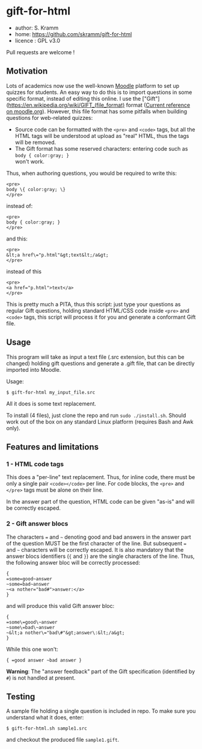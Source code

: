 # gift-for-html

 * author: S. Kramm
 * home: https://github.com/skramm/gift-for-html
 * licence : GPL v3.0

Pull requests are welcome !

## Motivation

Lots of academics now use the well-known [Moodle](https://en.wikipedia.org/wiki/Moodle) platform to set up quizzes for students.
An easy way to do this is to import questions in some specific format, instead of editing this online.
I use the ["Gift"](https://en.wikipedia.org/wiki/GIFT_(file_format)
format
([Current reference on moodle.org](https://docs.moodle.org/38/en/GIFT_format)).
However, this file format has some pitfalls when building questions for web-related quizzes:
 * Source code can be formatted with the `<pre>` and `<code>` tags, but all the HTML tags will be understood at upload as "real" HTML, thus the tags will be removed.
 * The Gift format has some reserved characters: entering code such as<br>
`body { color:gray; }`<br>
won't work.

Thus, when authoring questions, you would be required to write this:
```
<pre>
body \{ color:gray; \}
</pre>
```
instead of:
```
<pre>
body { color:gray; }
</pre>
```
and this:
```
<pre>
&lt;a href\="p.html"&gt;text&lt;/a&gt;
</pre>
```
instead of this
```
<pre>
<a href="p.html">text</a>
</pre>
```

This is pretty much a PITA, thus this script:
just type your questions as regular Gift questions, holding standard HTML/CSS code inside `<pre>` and `<code>` tags, this script will process it for you and generate a conformant Gift file.

## Usage
This program will take as input a text file (.src extension, but this can be changed)
holding gift questions
and generate a .gift file, that can be directly imported into Moodle.

Usage:
```
$ gift-for-html my_input_file.src
```

All it does is some text replacement.

To install (4 files), just clone the repo and run `sudo ./install.sh`.
Should work out of the box on any standard Linux platform (requires Bash and Awk only).

## Features and limitations

### 1 - HTML code tags
This does a "per-line" text replacement.
Thus, for inline code, there must be only a single pair `<code></code>` per line.
For code blocks, the `<pre>` and `</pre>` tags must be alone on their line.

In the answer part of the question, HTML code can be given "as-is" and will be correctly escaped.

### 2 - Gift answer blocs

The characters `=` and `~` denoting good and bad answers in the answer part of the question MUST be the first character of the line.
But subsequent `=` and `~` characters will be correctly escaped.
It is also mandatory that the answer blocs identifiers (`{` and `}`) are the single characters of the line.
Thus, the following answer bloc will be correctly processed:
```
{
=some=good~answer
~some=bad~answer
~<a nother="bad#">answer:</a>
}
```
and will produce this valid Gift answer bloc:
```
{
=some\=good\~answer
~some\=bad\~answer
~&lt;a nother\="bad\#"&gt;answer\:&lt;/a&gt;
}
```
While this one won't:
```
{ =good answer ~bad answer }
```
**Warning**: The "answer feedback" part of the Gift specification  (identified by `#`) is not handled at present.

## Testing

A sample file holding a single question is included in repo.
To make sure you understand what it does, enter:
```
$ gift-for-html.sh sample1.src
```
and checkout the produced file `sample1.gift`.
